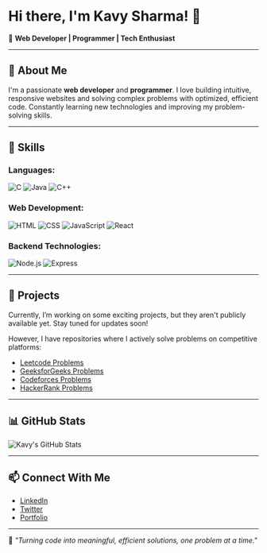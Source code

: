 # Hi there, I'm Kavy Sharma! 👋

🌟 **Web Developer | Programmer | Tech Enthusiast**

---

## 🚀 About Me

I'm a passionate **web developer** and **programmer**. I love building intuitive, responsive websites and solving complex problems with optimized, efficient code. Constantly learning new technologies and improving my problem-solving skills.

---

## 🔧 Skills

### Languages:
![C](https://img.shields.io/badge/C-%23239120?style=flat&logo=c&logoColor=white) 
![Java](https://img.shields.io/badge/Java-%23007396?style=flat&logo=java&logoColor=white) 
![C++](https://img.shields.io/badge/C%2B%2B-%2300599C?style=flat&logo=c%2B%2B&logoColor=white)

### Web Development:
![HTML](https://img.shields.io/badge/HTML-%23E34F26?style=flat&logo=html5&logoColor=white) 
![CSS](https://img.shields.io/badge/CSS-%231572B6?style=flat&logo=css3&logoColor=white) 
![JavaScript](https://img.shields.io/badge/JavaScript-%23F7DF1E?style=flat&logo=javascript&logoColor=white) 
![React](https://img.shields.io/badge/React-%2320232a?style=flat&logo=react&logoColor=%2361DAFB)

### Backend Technologies:
![Node.js](https://img.shields.io/badge/Node.js-%23339933?style=flat&logo=node.js&logoColor=white) 
![Express](https://img.shields.io/badge/Express-%23404d59?style=flat&logo=express&logoColor=white)

---

## 💼 Projects

Currently, I’m working on some exciting projects, but they aren't publicly available yet. Stay tuned for updates soon!

However, I have repositories where I actively solve problems on competitive platforms:
- [Leetcode Problems](https://github.com/kavysharma/leetcode-problems)
- [GeeksforGeeks Problems](https://github.com/kavysharma/geeksforgeeks-problems)
- [Codeforces Problems](https://github.com/kavysharma/codeforces-problems)
- [HackerRank Problems](https://github.com/kavysharma/hackerrank-problems)

---

## 📊 GitHub Stats

![Kavy's GitHub Stats](https://github-readme-stats.vercel.app/api?username=kavysharma&show_icons=true&count_private=true&theme=blue&hide_title=true&include_all_commits=true)

---

## 📫 Connect With Me

- [LinkedIn](https://www.linkedin.com/in/kavysharma)
- [Twitter](https://twitter.com/kavysharma)
- [Portfolio](#)

---

🎯 *"Turning code into meaningful, efficient solutions, one problem at a time."*

